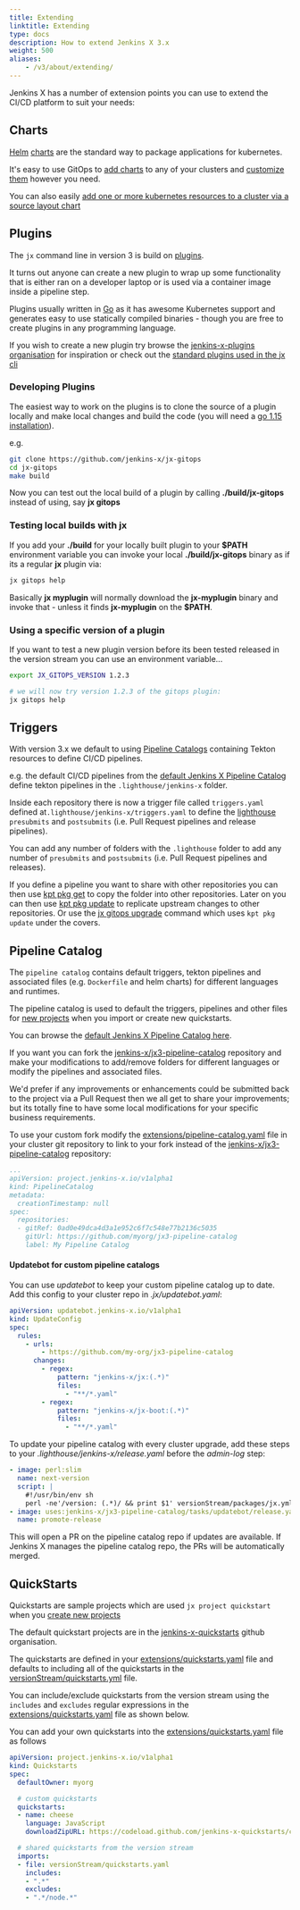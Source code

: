 ```yaml
---
title: Extending
linktitle: Extending
type: docs
description: How to extend Jenkins X 3.x 
weight: 500
aliases: 
    - /v3/about/extending/
---
```


Jenkins X has a number of extension points you can use to extend the CI/CD platform to suit your needs:

## Charts

[Helm](https://helm.sh/) [charts](https://helm.sh/docs/topics/charts/) are the standard way to package applications for kubernetes.

It's easy to use GitOps to [add charts](/v3/develop/apps/#adding-charts) to any of your clusters and [customize them](/v3/develop/apps/#customising-charts) however you need.


You can also easily [add one or more kubernetes resources to a cluster via a source layout chart](/v3/develop/apps/#adding-resources)
    

## Plugins

The `jx` command line in version 3 is build on [plugins](https://github.com/jenkins-x/jx#plugins).

It turns out anyone can create a new plugin to wrap up some functionality that is either ran on a developer laptop or is used via a container image inside a pipeline step.

Plugins usually written in [Go](https://golang.org/) as it has awesome Kubernetes support and generates easy to use statically compiled binaries - though you are free to create plugins in any programming language.

If you wish to create a new plugin try browse the [jenkins-x-plugins organisation](https://github.com/jenkins-x-plugins) for inspiration or check out the [standard plugins used in the jx cli](https://github.com/jenkins-x/jx#plugins)
  

### Developing Plugins

The easiest way to work on the plugins is to clone the source of a plugin locally and make local changes and build the code (you will need a [go 1.15 installation](https://golang.org/doc/install)).

e.g.

```bash 
git clone https://github.com/jenkins-x/jx-gitops 
cd jx-gitops
make build
```

Now you can test out the local build of a plugin by calling **./build/jx-gitops** instead of using, say **jx gitops**

### Testing local builds with **jx**

If you add your **./build** for your locally built plugin to your **$PATH** environment variable you can invoke your local **./build/jx-gitops** binary as if its a regular **jx** plugin via:

```bash 
jx gitops help
```

Basically **jx myplugin** will normally download the **jx-myplugin** binary and invoke that - unless it finds **jx-myplugin** on the **$PATH**.


### Using a specific version of a plugin

If you want to test a new plugin version before its been tested released in the version stream you can use an environment variable...

```bash 
export JX_GITOPS_VERSION 1.2.3

# we will now try version 1.2.3 of the gitops plugin:
jx gitops help
```

## Triggers

With version 3.x we default to using [Pipeline Catalogs](/v3/develop/pipelines/) containing Tekton resources to define CI/CD pipelines.

e.g. the default CI/CD pipelines from the [default Jenkins X Pipeline Catalog](https://github.com/jenkins-x/jx3-pipeline-catalog/tree/master/packs) define tekton pipelines in the `.lighthouse/jenkins-x` folder.

Inside each repository there is now a trigger file called `triggers.yaml` defined at`.lighthouse/jenkins-x/triggers.yaml` to define the [lighthouse](https://github.com/jenkins-x/lighthouse) `presubmits` and `postsubmits` (i.e. Pull Request pipelines and release pipelines).

You can add any number of folders with the `.lighthouse` folder to add any number of `presubmits` and `postsubmits` (i.e. Pull Request pipelines and releases).

If you define a pipeline you want to share with other repositories you can then use [kpt pkg get](https://googlecontainertools.github.io/kpt/reference/pkg/get/) to copy the folder into other repositories. Later on you can then use [kpt pkg update](https://googlecontainertools.github.io/kpt/reference/pkg/update/) to replicate upstream changes to other repositories. Or use the [jx gitops upgrade](/v3/guides/upgrade/#cluster) command which uses `kpt pkg update` under the covers.

## Pipeline Catalog

The `pipeline catalog` contains default triggers, tekton pipelines and associated files (e.g. `Dockerfile` and helm charts) for different languages and runtimes.

The pipeline catalog is used to default the triggers, pipelines and other files for [new projects](/v3/develop/create-project/) when you import or create new quickstarts.

You can browse the [default Jenkins X Pipeline Catalog here](https://github.com/jenkins-x/jx3-pipeline-catalog/tree/master/packs).

If you want you can fork the [jenkins-x/jx3-pipeline-catalog](https://github.com/jenkins-x/jx3-pipeline-catalog) repository and make your modifications to add/remove folders for different languages or modify the pipelines and associated files.

We'd prefer if any improvements or enhancements could be submitted back to the project via a Pull Request then we all get to share your improvements; but its totally fine to have some local modifications for your specific business requirements. 

To use your custom fork modify the [extensions/pipeline-catalog.yaml](https://github.com/jx3-gitops-repositories/jx3-kubernetes/blob/master/extensions/pipeline-catalog.yaml) file in your cluster git repository to link to your fork instead of the  [jenkins-x/jx3-pipeline-catalog](https://github.com/jenkins-x/jx3-pipeline-catalog) repository:

```yaml 
...
apiVersion: project.jenkins-x.io/v1alpha1
kind: PipelineCatalog
metadata:
  creationTimestamp: null
spec:
  repositories:
  - gitRef: 0ad0e49dca4d3a1e952c6f7c548e77b2136c5035
    gitUrl: https://github.com/myorg/jx3-pipeline-catalog
    label: My Pipeline Catalog
 ```

#### Updatebot for custom pipeline catalogs

You can use _updatebot_ to keep your custom pipeline catalog up to date. Add this config to your cluster repo in _.jx/updatebot.yaml_:

```yaml
apiVersion: updatebot.jenkins-x.io/v1alpha1
kind: UpdateConfig
spec:
  rules:
    - urls:
        - https://github.com/my-org/jx3-pipeline-catalog
      changes:
        - regex:
            pattern: "jenkins-x/jx:(.*)"
            files:
              - "**/*.yaml"
        - regex:
            pattern: "jenkins-x/jx-boot:(.*)"
            files:
              - "**/*.yaml"
```

To update your pipeline catalog with every cluster upgrade, add these steps to your _.lighthouse/jenkins-x/release.yaml_  before the _admin-log_ step:

```yaml
- image: perl:slim
  name: next-version
  script: |
    #!/usr/bin/env sh
    perl -ne'/version: (.*)/ && print $1' versionStream/packages/jx.yml > VERSION
- image: uses:jenkins-x/jx3-pipeline-catalog/tasks/updatebot/release.yaml@versionStream
  name: promote-release
```

This will open a PR on the pipeline catalog repo if updates are available. If Jenkins X manages the pipeline catalog repo, the PRs will be automatically merged.

## QuickStarts

Quickstarts are sample projects which are used `jx project quickstart` when you [create new projects](/v3/develop/create-project/)

The default quickstart projects are in the [jenkins-x-quickstarts](https://github.com/jenkins-x-quickstarts/) github organisation.

The quickstarts are defined in your [extensions/quickstarts.yaml](https://github.com/jx3-gitops-repositories/jx3-kubernetes/blob/master/extensions/quickstarts.yaml) file and defaults to including all of the quickstarts in the [versionStream/quickstarts.yml](https://github.com/jx3-gitops-repositories/jx3-kubernetes/blob/master/versionStream/quickstarts.yaml) file.
         
You can include/exclude quickstarts from the version stream using the `includes` and `excludes` regular expressions in the [extensions/quickstarts.yaml](https://github.com/jx3-gitops-repositories/jx3-kubernetes/blob/master/extensions/quickstarts.yaml) file as shown below. 
             
You can add your own quickstarts into the [extensions/quickstarts.yaml](https://github.com/jx3-gitops-repositories/jx3-kubernetes/blob/master/extensions/quickstarts.yaml) file as follows


```yaml 
apiVersion: project.jenkins-x.io/v1alpha1
kind: Quickstarts
spec:
  defaultOwner: myorg

  # custom quickstarts
  quickstarts:
  - name: cheese
    language: JavaScript
    downloadZipURL: https://codeload.github.com/jenkins-x-quickstarts/cheese/zip/master

  # shared quickstarts from the version stream
  imports:
  - file: versionStream/quickstarts.yaml
    includes:
    - ".*"
    excludes:
    - ".*/node.*"
```
